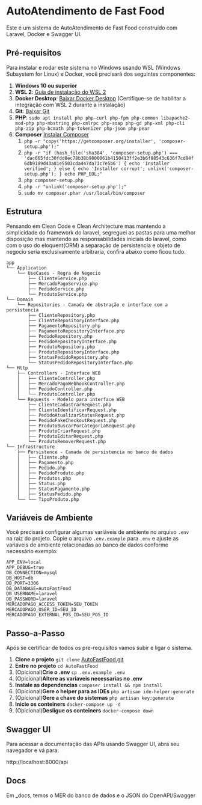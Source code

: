 # AutoAtendimento de Fast Food

Este é um sistema de AutoAtendimento de Fast Food construído com Laravel, Docker e Swagger UI.

## Pré-requisitos

Para instalar e rodar este sistema no Windows usando WSL (Windows Subsystem for Linux) e Docker, você precisará dos seguintes componentes:

1. **Windows 10 ou superior**
2. **WSL 2**: [Guia de instalação do WSL 2](https://docs.microsoft.com/en-us/windows/wsl/install)
3. **Docker Desktop**: [Baixar Docker Desktop](https://www.docker.com/products/docker-desktop) (Certifique-se de habilitar a integração com WSL 2 durante a instalação)
4. **Git**: [Baixar Git](https://git-scm.com/downloads)
5. **PHP**: ```sudo apt install php php-curl php-fpm php-common libapache2-mod-php php-mbstring php-xmlrpc php-soap php-gd php-xml php-cli php-zip php-bcmath php-tokenizer php-json php-pear```
6. **Composer** [Instalar Composer](https://getcomposer.org/download/)
   1. ```php -r "copy('https://getcomposer.org/installer', 'composer-setup.php');"```
   2. ```php -r "if (hash_file('sha384', 'composer-setup.php') === 'dac665fdc30fdd8ec78b38b9800061b4150413ff2e3b6f88543c636f7cd84f6db9189d43a81e5503cda447da73c7e5b6') { echo 'Installer verified'; } else { echo 'Installer corrupt'; unlink('composer-setup.php'); } echo PHP_EOL;"```
   3. ```php composer-setup.php```
   4. ```php -r "unlink('composer-setup.php');"```
   5. ```sudo mv composer.phar /usr/local/bin/composer```

## Estrutura
Pensando em Clean Code e Clean Architecture mas mantendo a simplicidade do framework do laravel, segreguei as pastas para uma melhor disposição mas mantendo as responsabilidades iniciais do laravel, como com o uso do eloquent(ORM) a separação de persistencia e objeto de negocio seria exclusivamente arbitraria, confira abaixo como ficou tudo.

```
app
└── Application
    └── UseCases - Regra de Negocio
        ├── ClienteService.php
        ├── MercadoPagoService.php
        ├── PedidoService.php
        └── ProdutoService.php
└── Domain
    └── Repositories - Camada de abstração e interface com a persistencia
        ├── ClienteRepository.php
        ├── ClienteRepositoryInterface.php
        ├── PagamentoRepository.php
        ├── PagamentoRepositoryInterface.php
        ├── PedidoRepository.php
        ├── PedidoRepositoryInterface.php
        ├── ProdutoRepository.php
        ├── ProdutoRepositoryInterface.php
        ├── StatusPedidoRepository.php
        └── StatusPedidoRepositoryInterface.php
└── Http
    ├── Controllers - Interface WEB
    │   ├── ClienteController.php
    │   ├── MercadoPagoWebhookController.php
    │   ├── PedidoController.php
    │   └── ProdutoController.php
    └── Requests - Modelo para interface WEB
        ├── ClienteCadastrarRequest.php
        ├── ClienteIdentificarRequest.php
        ├── PedidoAtualizarStatusRequest.php
        ├── PedidoFakeCheckoutRequest.php
        ├── ProdutoBuscarPorCategoriaRequest.php
        ├── ProdutoCriarRequest.php
        ├── ProdutoEditarRequest.php
        └── ProdutoRemoverRequest.php
└── Infrastructure
    ├── Persistence - Camada de persistencia no banco de dados
    │   ├── Cliente.php
    │   ├── Pagamento.php
    │   ├── Pedido.php
    │   ├── PedidoProduto.php
    │   ├── Produtos.php
    │   ├── Status.php
    │   ├── StatusPagamento.php
    │   ├── StatusPedido.php
    └── └── TipoProduto.php
```

## Variáveis de Ambiente

Você precisará configurar algumas variáveis de ambiente no arquivo `.env` na raiz do projeto. Copie o arquivo `.env.example` para `.env` e ajuste as variáveis de ambiente relacionadas ao banco de dados conforme necessário exemplo:

```env
APP_ENV=local
APP_DEBUG=true
DB_CONNECTION=mysql
DB_HOST=db
DB_PORT=3306
DB_DATABASE=AutoFastFood
DB_USERNAME=laravel
DB_PASSWORD=laravel
MERCADOPAGO_ACCESS_TOKEN=SEU_TOKEN
MERCADOPAGO_USER_ID=SEU_ID
MERCADOPAGO_EXTERNAL_POS_ID=SEU_POS_ID
```

## Passo-a-Passo

Após se certificar de todos os pre-requisitos vamos subir e ligar o sistema.

1. **Clone o projeto** ```git clone``` [AutoFastFood.git](https://github.com/Relunez/AutoFastFood.git)
2. **Entre no projeto** ```cd AutoFastFood```
3. (Opicional)**Crie o .env** ```cp .env.example .env```
4. (Opicional)**Altere as variaveis necessarias no .env**
5. **Instale as dependencias** ```composer install && npm install```
6. (Opicional)**Gere o helper para as IDEs** ```php artisan ide-helper:generate```
7. (Opicional)**Gere a chave do sistemas** ```php artisan key:generate```
8. **Inicie os conteiners** ```docker-compose up -d```
9. (Opicional)**Desligue os conteiners** ```docker-compose down```

## Swagger UI

Para acessar a documentação das APIs usando Swagger UI, abra seu navegador e vá para:

http://localhost:8000/api

## Docs

Em _docs, temos o MER do banco de dados e o JSON do OpenAPI/Swagger